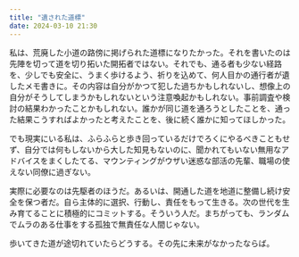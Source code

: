 ```yaml
---
title: "遺された道標"
date: 2024-03-10 21:30
---
```


私は、荒廃した小道の路傍に掲げられた道標になりたかった。それを書いたのは先陣を切って道を切り拓いた開拓者ではない。それでも、通る者も少ない経路を、少しでも安全に、うまく歩けるよう、祈りを込めて、何人目かの通行者が遺したメモ書きに。その内容は自分がかつて犯した過ちかもしれないし、想像上の自分がそうしてしまうかもしれないという注意喚起かもしれない。事前調査や検討の結果わかったことかもしれない。誰かが同じ道を通ろうとしたことを、通った結果こうすればよかったと考えたことを、後に続く誰かに知ってほしかった。

でも現実にいる私は、ふらふらと歩き回っているだけでろくにやるべきこともせず、自分では何もしないから大した知見もないのに、聞かれてもいない無用なアドバイスをまくしたてる、マウンティングがウザい迷惑な部活の先輩、職場の使えない同僚に過ぎない。

実際に必要なのは先駆者のほうだ。あるいは、開通した道を地道に整備し続け安全を保つ者だ。自ら主体的に選択、行動し、責任をもって生きる。次の世代を生み育てることに積極的にコミットする。そういう人だ。まちがっても、ランダムでムラのある仕事をする孤独で無責任な人間じゃない。

歩いてきた道が途切れていたらどうする。その先に未来がなかったならば。
